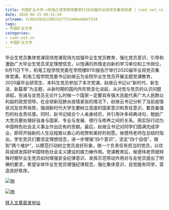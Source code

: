 ```yaml
---
title: 中国矿业大学->机电工程学院党委举行2020届毕业班党员集体党课 | cumt.net.cn
date: 2020-06-15 09:31:54
urlname: fc8b2d92812007e37753a04ed48ef534
tags: 
- 中国矿业大学
categories:
- cumt.net.cn
- 中国矿业大学
---
```

毕业生党员集体党课现场党课现场为加强毕业生党员教育，强化党员意识，引导和激励广大毕业生党员坚定理想信念，以饱满的热情走向新的学习单位和工作岗位，6月11日下午，机电工程学院党委在学院楼B110报告厅举行2020届毕业班党员集体党课。机电工程学院党委书记赵继云为全院毕业生党员开展主题党课教育，2020届毕业研究生、本科生党员参加了本次党课。赵继云书记以“新时代、新生活、新篇章”为主题，从新时期的国内外形势变化谈起，从对党与党员的认识问题讲起，告诫与会党员无论什么时候一个国家一定要具有强大且能代表广大人民群众利益的政党领导。在全球新冠肺炎疫情紧张的情况下，赵继云书记分析了当前疫情状况及世界局势，强调新时代大学生要树立高度的国家意识和责任意识，要具备强烈的社会责任感。同时，赵书记结合个人亲身经历，并引用许多经典诗句，勉励广大党员要处理好自身与国家、专业与发展、德行与修养之间的关系，用实际行动为中国特色社会主义事业作出应有的贡献。最后，赵继云书记对同学们圆满完成学业，即将开始新的人生征程致以衷心的祝贺和美好的祝愿。侯德伟老师在总结时指出，学生党员们要坚定理想信念，进一步增强“四个意识”，坚定“四个自信”，做到“两个维护”，以模范行动树立党员良好形象，做一个负责任有担当的党员，以优异成绩发挥好中国特色社会主义建设的接力棒作用。党课教育后，侯德伟老师就特殊时期毕业生党员如何增强安全纪律意识、发挥示范带动作用对与会党员提出了明确的要求，希望全体毕业生党员增强纪律观念，强化集体意识，自觉服务同学，营造良好秩序。

![图](http://xwzx.cumt.edu.cn/_upload/article/images/91/d9/1205b72e42c0b0ca82f983ea21ad/9456da3c-58f1-4b26-a096-97528b1c1a81.jpg)

![图](http://xwzx.cumt.edu.cn/_upload/article/images/91/d9/1205b72e42c0b0ca82f983ea21ad/6c1084e7-a760-49ee-a3bf-6e58b5432f13.jpg)

[转入文章首发地址](http://xwzx.cumt.edu.cn/ad/28/c523a568616/page.htm)